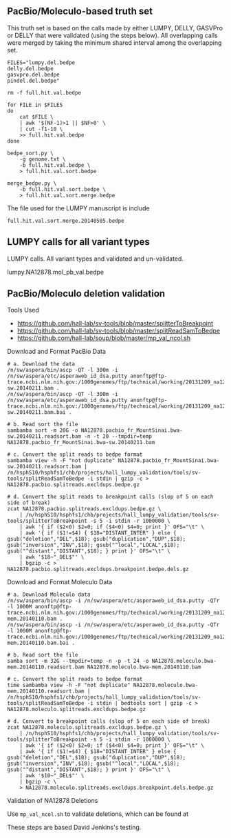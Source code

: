 
## PacBio/Moleculo-based truth set

This truth set is based on the calls made by either LUMPY, DELLY, GASVPro or
DELLY that were validated (using the steps below).  All overlapping calls were
merged by taking the minimum shared interval among the overlapping set.

    
    FILES="lumpy.del.bedpe
    delly.del.bedpe
    gasvpro.del.bedpe
    pindel.del.bedpe"

    rm -f full.hit.val.bedpe

    for FILE in $FILES
    do
        cat $FILE \
        | awk '$(NF-1)>1 || $NF>0' \
        | cut -f1-10 \
        >> full.hit.val.bedpe
    done

    bedpe_sort.py \
        -g genome.txt \
        -b full.hit.val.bedpe \
        > full.hit.val.sort.bedpe

    merge_bedpe.py \
        -b full.hit.val.sort.bedpe \
        > full.hit.val.sort.merge.bedpe

The file used for the LUMPY manuscript is include

    full.hit.val.sort.merge.20140505.bedpe

## LUMPY calls for all variant types

LUMPY calls.  All variant types and validated and un-validated.

   lumpy.NA12878.mol_pb_val.bedpe 

## PacBio/Moleculo deletion validation

Tools Used

- https://github.com/hall-lab/sv-tools/blob/master/splitterToBreakpoint
- https://github.com/hall-lab/sv-tools/blob/master/splitReadSamToBedpe
- https://github.com/hall-lab/soup/blob/master/mp_val_ncol.sh

Download and Format PacBio Data

    # a. Download the data
    /n/sw/aspera/bin/ascp -QT -l 300m -i /n/sw/aspera/etc/asperaweb_id_dsa.putty anonftp@ftp-trace.ncbi.nlm.nih.gov:/1000genomes/ftp/technical/working/20131209_na12878_pacbio/Schadt/alignment/NA12878.pacbio_fr_MountSinai.bwa-sw.20140211.bam .
    /n/sw/aspera/bin/ascp -QT -l 300m -i /n/sw/aspera/etc/asperaweb_id_dsa.putty anonftp@ftp-trace.ncbi.nlm.nih.gov:/1000genomes/ftp/technical/working/20131209_na12878_pacbio/Schadt/alignment/NA12878.pacbio_fr_MountSinai.bwa-sw.20140211.bam.bai .

    # b. Read sort the file
    sambamba sort -m 20G -o NA12878.pacbio_fr_MountSinai.bwa-sw.20140211.readsort.bam -n -t 20 --tmpdir=temp NA12878.pacbio_fr_MountSinai.bwa-sw.20140211.bam

    # c. Convert the split reads to bedpe format
    sambamba view -h -F "not duplicate" NA12878.pacbio_fr_MountSinai.bwa-sw.20140211.readsort.bam | /n/hsphS10/hsphfs1/chb/projects/hall_lumpy_validation/tools/sv-tools/splitReadSamToBedpe -i stdin | gzip -c > NA12878.pacbio.splitreads.excldups.bedpe.gz

    # d. Convert the split reads to breakpoint calls (slop of 5 on each side of break)
    zcat NA12878.pacbio.splitreads.excldups.bedpe.gz \
        | /n/hsphS10/hsphfs1/chb/projects/hall_lumpy_validation/tools/sv-tools/splitterToBreakpoint -s 5 -i stdin -r 1000000 \
        | awk '{ if ($2<0) $2=0; if ($4<0) $4=0; print }' OFS="\t" \
        | awk '{ if ($1!=$4) { $18="DISTANT_INTER" } else { gsub("deletion","DEL",$18); gsub("duplication","DUP",$18);     gsub("inversion","INV",$18); gsub("^local","LOCAL",$18); gsub("^distant","DISTANT",$18); } print }' OFS="\t" \
        | awk '$18~"_DEL$"' \
        | bgzip -c > NA12878.pacbio.splitreads.excldups.breakpoint.bedpe.dels.gz

Download and Format Moleculo Data

    # a. Download Moleculo data
    /n/sw/aspera/bin/ascp -i /n/sw/aspera/etc/asperaweb_id_dsa.putty -QTr -l 1000M anonftp@ftp-trace.ncbi.nlm.nih.gov:/1000genomes/ftp/technical/working/20131209_na12878_moleculo/alignment/NA12878.moleculo.bwa-mem.20140110.bam .
    /n/sw/aspera/bin/ascp -i /n/sw/aspera/etc/asperaweb_id_dsa.putty -QTr -l 1000M anonftp@ftp-trace.ncbi.nlm.nih.gov:/1000genomes/ftp/technical/working/20131209_na12878_moleculo/alignment/NA12878.moleculo.bwa-mem.20140110.bam.bai .

    # b. Read sort the file
    samba sort -m 32G --tmpdir=temp -n -p -t 24 -o NA12878.moleculo.bwa-mem.20140110.readsort.bam NA12878.moleculo.bwa-mem.20140110.bam

    # c. Convert the split reads to bedpe format
    time sambamba view -h -F "not duplicate" NA12878.moleculo.bwa-mem.20140110.readsort.bam | /n/hsphS10/hsphfs1/chb/projects/hall_lumpy_validation/tools/sv-tools/splitReadSamToBedpe -i stdin | bedtools sort | gzip -c > NA12878.moleculo.splitreads.excldups.bedpe.gz

    # d. Convert to breakpoint calls (slop of 5 on each side of break)
    zcat NA12878.moleculo.splitreads.excldups.bedpe.gz \
        | /n/hsphS10/hsphfs1/chb/projects/hall_lumpy_validation/tools/sv-tools/splitterToBreakpoint -s 5 -i stdin -r 1000000 \
        | awk '{ if ($2<0) $2=0; if ($4<0) $4=0; print }' OFS="\t" \
        | awk '{ if ($1!=$4) { $18="DISTANT_INTER" } else { gsub("deletion","DEL",$18); gsub("duplication","DUP",$18); gsub("inversion","INV",$18); gsub("^local","LOCAL",$18); gsub("^distant","DISTANT",$18); } print }' OFS="\t" \
        | awk '$18~"_DEL$"' \
        | bgzip -c \
        > NA12878.moleculo.splitreads.excldups.breakpoint.dels.bedpe.gz

Validation of NA12878 Deletions

Use ```mp_val_ncol.sh``` to validate deletions, which can be found at



These steps are based David Jenkins's testing.

